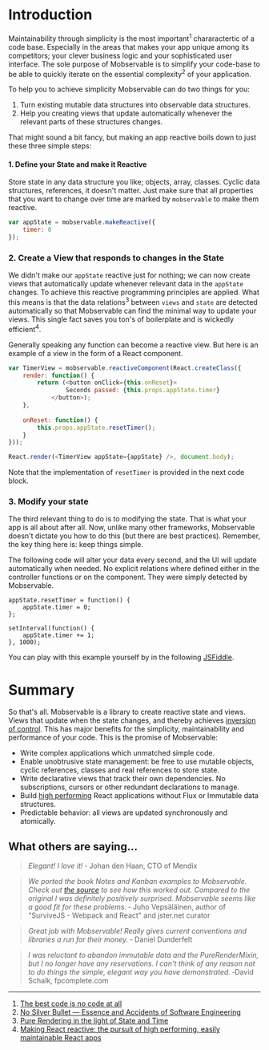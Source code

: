# Introduction

Maintainability through simplicity is the most important<sup>1</sup> chararactertic of a code base.
Especially in the areas that makes your app unique among its competitors; your clever business logic and your sophisticated user interface. 
The sole purpose of Mobservable is to simplify your code-base to be able to quickly iterate on the essential complexity<sup>2</sup> of your application.

To help you to achieve simplicity Mobservable can do two things for you:
1. Turn existing mutable data structures into observable data structures.
2. Help you creating views that update automatically whenever the relevant parts of these structures changes.

That might sound a bit fancy, but making an app reactive boils down to just these three simple steps:

#### 1. Define your State and make it Reactive

Store state in any data structure you like; objects, array, classes.
Cyclic data structures, references, it doesn't matter.
Just make sure that all properties that you want to change over time are marked by `mobservable` to make them reactive.

```javascript
var appState = mobservable.makeReactive({
    timer: 0
});
```

### 2. Create a View that responds to changes in the State

We didn't make our `appState` reactive just for nothing;
we can now create views that automatically update whenever relevant data in the `appState` changes.
To achieve this reactive programming principles are applied.
What this means is that the data relations<sup>3</sup> between `views` and `state` are detected automatically so that Mobservable can find the minimal way to update your views.
This single fact saves you ton's of boilerplate and is wickedly efficient<sup>4</sup>.

Generally speaking any function can become a reactive view.
But here is an example of a view in the form of a React component.

```javascript
var TimerView = mobservable.reactiveComponent(React.createClass({
    render: function() {
        return (<button onClick={this.onReset}>
                Seconds passed: {this.props.appState.timer}
            </button>);
    },
    
    onReset: function() {
        this.props.appState.resetTimer();
    }
}));

React.render(<TimerView appState={appState} />, document.body);
```

Note that the implementation of `resetTimer` is provided in the next code block.

### 3. Modify your state

The third relevant thing to do is to modifying the state.
That is what your app is all about after all.
Now, unlike many other frameworks, Mobservable doesn't dictate you how to do this (but there are best practices).
Remember, the key thing here is: keep things simple.

The following code will alter your data every second, and the UI will update automatically when needed.
No explicit relations where defined either in the controller functions or on the component.
They were simply detected by Mobservable.

```
appState.resetTimer = function() {
    appState.timer = 0;
};

setInterval(function() {
    appState.timer += 1;
}, 1000);
```

You can play with this example yourself by in the following [JSFiddle](http://jsfiddle.net/mweststrate/wgbe4guu/).

# Summary

So that's all. Mobservable is a library to create reactive state and views.
Views that update when the state changes,
and thereby achieves [inversion of control](https://en.wikipedia.org/wiki/Inversion_of_control). 
This has major benefits for the simplicity,
maintainability and performance of your code. This is the promise of Mobservable:

* Write complex applications which unmatched simple code.
* Enable unobtrusive state management: be free to use mutable objects, cyclic references, classes and real references to store state.
* Write declarative views that track their own dependencies. No subscriptions, cursors or other redundant declarations to manage.
* Build [high performing](mendix.com/tech-blog/making-react-reactive-pursuit-high-performing-easily-maintainable-react-apps/) React applications without Flux or Immutable data structures.
* Predictable behavior: all views are updated synchronously and atomically.

## What others are saying...

> _Elegant! I love it!_
> &dash; Johan den Haan, CTO of Mendix

> _We ported the book Notes and Kanban examples to Mobservable. Check out [the source](https://github.com/survivejs/mobservable-demo) to see how this worked out. Compared to the original I was definitely positively surprised. Mobservable seems like a good fit for these problems._
> &dash; Juho Vepsäläinen, author of "SurviveJS - Webpack and React" and jster.net curator

> _Great job with Mobservable! Really gives current conventions and libraries a run for their money._
> &dash; Daniel Dunderfelt

> _I was reluctant to abandon immutable data and the PureRenderMixin, but I no longer have any reservations. I can't think of any reason not to do things the simple, elegant way you have demonstrated._
>&dash;David Schalk, fpcomplete.com

----

1. [The best code is no code at all](http://blog.codinghorror.com/the-best-code-is-no-code-at-all/)
2. [No Silver Bullet — Essence and Accidents of Software Engineering](https://en.wikipedia.org/wiki/No_Silver_Bullet)
3. [Pure Rendering in the light of State and Time](https://medium.com/@mweststrate/pure-rendering-in-the-light-of-time-and-state-4b537d8d40b1)
4. [Making React reactive: the pursuit of high performing, easily maintainable React apps](mendix.com/tech-blog/making-react-reactive-pursuit-high-performing-easily-maintainable-react-apps/)

